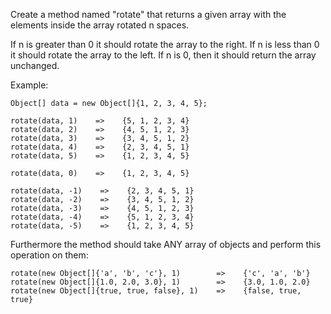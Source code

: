 Create a method named "rotate" that returns a given array with the elements inside the array rotated n spaces.

If n is greater than 0 it should rotate the array to the right. If n is less than 0 it should rotate the array to the left. If n is 0, then it should return the array unchanged.

Example:
```
Object[] data = new Object[]{1, 2, 3, 4, 5};

rotate(data, 1)    =>    {5, 1, 2, 3, 4}
rotate(data, 2)    =>    {4, 5, 1, 2, 3}
rotate(data, 3)    =>    {3, 4, 5, 1, 2}
rotate(data, 4)    =>    {2, 3, 4, 5, 1}
rotate(data, 5)    =>    {1, 2, 3, 4, 5}

rotate(data, 0)    =>    {1, 2, 3, 4, 5}

rotate(data, -1)    =>    {2, 3, 4, 5, 1}
rotate(data, -2)    =>    {3, 4, 5, 1, 2}
rotate(data, -3)    =>    {4, 5, 1, 2, 3}
rotate(data, -4)    =>    {5, 1, 2, 3, 4}
rotate(data, -5)    =>    {1, 2, 3, 4, 5}
```

Furthermore the method should take ANY array of objects and perform this operation on them:
```
rotate(new Object[]{'a', 'b', 'c'}, 1)        =>    {'c', 'a', 'b'}
rotate(new Object[]{1.0, 2.0, 3.0}, 1)        =>    {3.0, 1.0, 2.0}
rotate(new Object[]{true, true, false}, 1)    =>    {false, true, true}
```